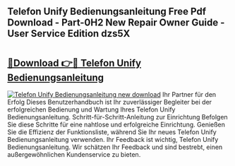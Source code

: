 ## Telefon Unify Bedienungsanleitung Free Pdf Download - Part-0H2 New Repair Owner Guide - User Service Edition dzs5X

# <h2><a href="http://df30tb.blite.top/?on=Telefon+Unify+Bedienungsanleitung">🔗Download 👉🔴 Telefon Unify Bedienungsanleitung</a></h2>

[![Telefon Unify Bedienungsanleitung new download](https://i.imgur.com/lujVjoI.png)](http://df30tb.blite.top/?on=Telefon+Unify+Bedienungsanleitung)
Ihr Partner für den Erfolg Dieses Benutzerhandbuch ist Ihr zuverlässiger Begleiter bei der erfolgreichen Bedienung und Wartung Ihres Telefon Unify Bedienungsanleitung. Schritt-für-Schritt-Anleitung zur Einrichtung Befolgen Sie diese Schritte für eine nahtlose und erfolgreiche Einrichtung. Genießen Sie die Effizienz der Funktionsliste, während Sie Ihr neues Telefon Unify Bedienungsanleitung verwenden. Ihr Feedback ist wichtig, Telefon Unify Bedienungsanleitung. Wir schätzen Ihr Feedback und sind bestrebt, einen außergewöhnlichen Kundenservice zu bieten.
